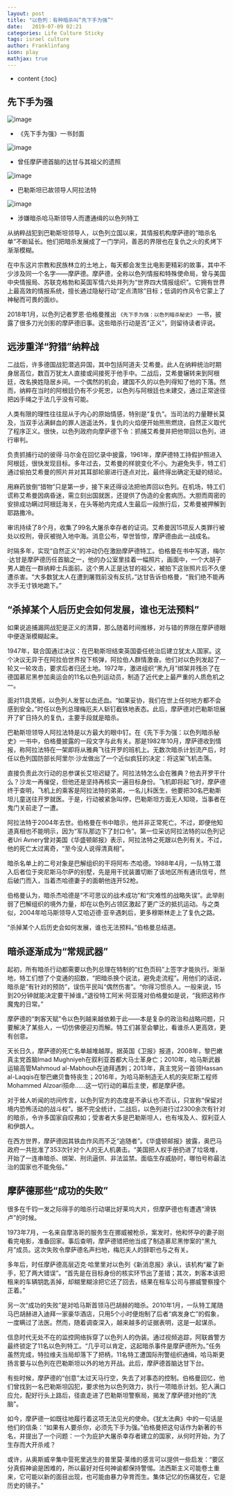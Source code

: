 ```yaml
---
layout: post
title: "以色列：有种暗杀叫“先下手为强”"
date:   2019-07-09 02:21 
categories: Life Culture Sticky
tags: israel culture
author: Franklinfang
icon: play
mathjax: true
---
```


* content
{:toc}

## 先下手为强
![image](https://user-images.githubusercontent.com/29160332/60833358-b147b380-a1f0-11e9-80d8-4186987bf7b4.png)


- 《先下手为强》一书封面




![image](https://user-images.githubusercontent.com/29160332/60833414-cae8fb00-a1f0-11e9-9c9b-41da700f08cc.png)

- 曾任摩萨德首脑的达甘与其祖父的遗照

![image](https://user-images.githubusercontent.com/29160332/60833505-f4098b80-a1f0-11e9-9f41-87a37b81a6e5.png)

- 巴勒斯坦已故领导人阿拉法特

![image](https://user-images.githubusercontent.com/29160332/60833606-3337dc80-a1f1-11e9-9465-cfcb2671bc8d.png)

- 涉嫌暗杀哈马斯领导人而遭通缉的以色列特工

从纳粹战犯到巴勒斯坦领导人，以色列立国以来，其情报机构摩萨德的“暗杀名单”不断延长。他们把暗杀发展成了一门学问，善恶的界限也在复仇之火的炙烤下渐渐模糊。

在中东这片宗教和民族林立的土地上，每天都会发生比电影更精彩的故事，其中不少涉及同一个名字——摩萨德。摩萨德，全称以色列情报和特殊使命局，曾与美国中央情报局、苏联克格勃和英国军情六处并列为“世界四大情报组织”。它拥有世界上最高效的情报系统，擅长通过隐秘行动“定点清除”目标；低调的作风令它蒙上了神秘而可畏的面纱。

2018年1月，以色列记者罗恩·伯格曼推出 `《先下手为强：以色列暗杀秘史》` 一书，披露了很多刀光剑影的摩萨德旧事。这些暗杀行动是否“正义”，则留待读者评说。

## 远涉重洋“狩猎”纳粹战

二战后，许多德国战犯潜逃异国，其中包括阿道夫·艾希曼。此人在纳粹统治时期身居高位，数百万犹太人直接或间接死于他手中。二战后，艾希曼辗转来到阿根廷，改名换姓隐居乡间。一个偶然的机会，建国不久的以色列得知了他的下落。然而，纳粹在当时的阿根廷仍有不少死忠，以色列与阿根廷也未建交，通过正常途径把凶手绳之于法几乎没有可能。

人类有限的理性往往屈从于内心的原始情感，特别是“复仇”。当司法的力量鞭长莫及，当双手沾满鲜血的罪人逍遥法外，复仇的火焰便开始熊熊燃烧，自然正义取代了程序正义。很快，以色列政府向摩萨德下令：抓捕艾希曼并把他带回以色列，进行审判。

负责抓捕行动的彼得·马尔金在回忆录中披露，1961年，摩萨德特工持假护照进入阿根廷，很快发现目标。多年过去，艾希曼的样貌变化不小。为避免失手，特工们通过偷拍艾希曼的照片并对其耳部轮廓进行逐点对比，最终得出确定无疑的结论。

用麻药放倒“猎物”只是第一步，接下来还得设法把他弄回以色列。在机场，特工们谎称艾希曼因病昏迷，需立刻出国就医，还提供了伪造的全套病历。大胆而周密的安排成功瞒过阿根廷海关，在头等舱内完成人生最后一段旅行后，艾希曼被押解到耶路撒冷。

审讯持续了8个月，收集了99名大屠杀幸存者的证词。艾希曼因15项反人类罪行被处以绞刑，骨灰被抛入地中海。消息公布，举世皆惊，摩萨德由此一战成名。

时隔多年，实现“自然正义”的冲动仍在激励摩萨德特工。伯格曼在书中写道，梅尔·达甘是摩萨德历任首脑之一，他的办公室里挂着一幅照片，画面中，一个大胡子男人跪在一群纳粹士兵面前。这个男人正是达甘的祖父，被拍下这张照片后不久便遭杀害。“大多数犹太人在遭到屠戮前没有反抗，”达甘告诉伯格曼，“我们绝不能再次手无寸铁地跪下。”

## “杀掉某个人后历史会如何发展，谁也无法预料”

如果说追捕漏网战犯是正义的清算，那么随着时间推移，对与错的界限在摩萨德眼中便逐渐模糊起来。

1947年，联合国通过决议：在巴勒斯坦结束英国委任统治后建立犹太人国家。这个决议无异于在阿拉伯世界投下核弹，阿拉伯人群情激奋。他们对以色列发起了一轮又一轮攻击，要求后者归还土地。1972年，激进组织“黑九月”绑架并残杀了在德国慕尼黑参加奥运会的11名以色列运动员，制造了近代史上最严重的人质危机之一。

面对11具灵柩，以色列人发誓以血还血。“如果妥协，我们在世上任何地方都不会感到安全。”时任以色列总理梅厄夫人斩钉截铁地表态。此后，摩萨德对巴勒斯坦展开了旷日持久的复仇，主要手段就是暗杀。

巴勒斯坦领导人阿拉法特是以方最大的眼中钉。在《先下手为强：以色列暗杀秘史》一书中，伯格曼披露的一段文字与此有关。那是1982年10月，摩萨德收到情报，称阿拉法特在一架即将从雅典飞往开罗的班机上。无数次暗杀计划流产后，时任以色列国防部长阿里尔·沙龙做出了一个近似疯狂的决定：将这架飞机击落。

直接负责此次行动的总参谋长艾坦迟疑了。阿拉法特怎么会在雅典？他去开罗干什么？沙龙一再催促，但他还是坚持再核实一遍目标身份。飞机即将起飞时，摩萨德终于查明，飞机上的乘客是阿拉法特的弟弟，一名儿科医生，他要把30名巴勒斯坦儿童送往开罗就医。于是，行动被紧急叫停，巴勒斯坦方面无人知晓，当事者在鬼门关前走了一遭。

阿拉法特于2004年去世。伯格曼在书中暗示，他并非正常死亡。不过，即便他知道真相也不能明示，因为“军队那边下了封口令”。第一位采访阿拉法特的以色列记者Uri Avnery曾对美国《华盛顿邮报》表示，阿拉法特之死跟以色列有关。不过，他的死亡太过离奇，“至今没人说得清真相”。

暗杀名单上的二号对象是巴解组织的干将阿布·杰哈德。1988年4月，一队特工潜入后者位于突尼斯马尔萨的别墅，先是用干扰装置切断了该地区所有通讯信号，然后破门而入，当着杰哈德妻子的面朝他连开52枪。

伯格曼认为，暗杀杰哈德是“不可思议的战术成功”和“灾难性的战略失误”。此举削弱了巴解组织的境外力量，却在以色列占领区激起了更广泛的抵抗运动。与之类似，2004年哈马斯领导人艾哈迈德·亚辛遇刺后，更多穆斯林走上了复仇之路。

“杀掉某个人后历史会如何发展，谁也无法预料。”伯格曼总结道。

## 暗杀逐渐成为“常规武器”

起初，所有暗杀行动都需要以色列总理在特制的“红色页码”上签字才能执行。渐渐地，特工们想了个变通的招数，“把暗杀换个说法，避免走流程”。用他们的话说，暗杀是“有针对的预防”，误伤平民叫“偶然伤害”。“你得习惯杀人。一般来说，15到20分钟就能决定要干掉谁，”退役特工阿米·阿亚隆对伯格曼如是说，“我把这称作魔鬼的日常。”

摩萨德的“刺客天赋”令以色列越来越依赖于此——本是复杂的政治和战略问题，只要解决了某些人，一切仿佛便迎刃而解。特工们甚至会攀比，看谁杀人更高效，更有创意。

天长日久，摩萨德的死亡名单越堆越厚。据英国《卫报》报道，2008年，黎巴嫩真主党首脑Imad Mughniyeh在叙利亚首都大马士革身亡；2010年，哈马斯武器运输高管Mahmoud al-Mabhouh在迪拜遇刺；2013年，真主党另一首领Hassan al-Laqqis在黎巴嫩贝鲁特丧生；2016年，为哈马斯制造无人机的突尼斯工程师Mohammed Alzoari殒命……这一切行动的幕后主使，都是摩萨德。

对于耸人听闻的坊间传言，以色列官方的态度是不承认也不否认，只宣称“保留对境内恐怖活动的战斗权”。据不完全统计，二战后，以色列进行过2300余次有针对的暗杀，令许多国家自叹弗如；受害者大多是巴勒斯坦人，也有埃及人、叙利亚人和伊朗人。

在西方世界，摩萨德因其铁血作风而不乏“追随者”。《华盛顿邮报》披露，奥巴马政府一共批准了353次针对个人的无人机袭击。“美国把人权手册扔进了垃圾堆，开始了一连串暗杀、绑架、刑讯逼供、非法监禁。面临生存威胁时，哪怕号称最法治的国家也不能免俗。”

## 摩萨德那些“成功的失败”

很多在千钧一发之际得手的暗杀行动堪比好莱坞大片，但摩萨德也有遭遇“滑铁卢”的时候。

1973年7月，一名来自摩洛哥的服务生在挪威被枪杀，案发时，他和怀孕的妻子刚看完电影，准备回家。事后查明，摩萨德错把他当成了制造慕尼黑惨案的“黑九月”成员。这次失败令摩萨德名声扫地，梅厄夫人的辞职也与之有关。

多年后，时任摩萨德高层迈克·哈里里对以色列《新消息报》承认，该机构“雇了新手，犯了两大错误”。“首先是在目标身份的核实环节出了差错；其次，刺客本该把租来的车辆钥匙丢掉，却糊里糊涂把它还了回去，结果在租车公司与挪威警察撞个正着。”

另一次“成功的失败”是对哈马斯首领马巴胡赫的暗杀。2010年1月，一队特工尾随马巴胡赫进入迪拜一家豪华酒店，只用5个小时便炮制了后者“病发身亡”的假象，一度瞒过了法医。然而，随着调查深入，越来越多的证据表明，这是一起谋杀。

信息时代无处不在的监控网络拆穿了以色列人的伪装。通过视频追踪，阿联酋警方最终锁定了11名以色列特工。“几乎可以肯定，这起暗杀事件是摩萨德所为。”任务虽然完成，特拉维夫当局却落下了把柄，11名特工遭国际刑警组织通缉，哈马斯更扬言要与以色列在巴勒斯坦以外的地方开战。此后，摩萨德首脑达甘下台。

有些时候，摩萨德的“创意”太过天马行空，失去了对事态的控制。伯格曼回忆，他们曾找到一名巴勒斯坦囚犯，要求他为以色列效力，执行一项暗杀计划。犯人满口应允，配好行头上路后，径直走进了巴勒斯坦警察局，揭发了摩萨德对他的“洗脑”。

如今，摩萨德一如既往地履行着这项无法见光的使命。《犹太法典》中的一句话是他们的信条：“如果有人要杀你，必须先下手为强。”伯格曼把这句话作为新著的书名，并提出了一个问题：一个为庇护大屠杀幸存者建立的国家，从何时开始，为了生存而大开杀戒？

或许，从奥斯威辛集中营死里逃生的普里莫·莱维的感言可以提供一些启发：“要区分真假神谕是困难的，所以最好对任何神谕都保持警惕。法西斯主义可能卷土重来，它可能以新的面目出现，也可能由暴力孕育而生。集体记忆的伤痛犹在，它是历史的镜子。”